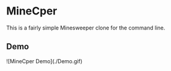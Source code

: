 # MineCper
<p>This is a fairly simple Minesweeper clone for the command line.</p>
<h2>Demo</h2>
![MineCper Demo](./Demo.gif)

